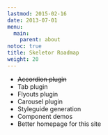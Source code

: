 ```yaml
---
lastmod: 2015-02-16
date: 2013-07-01
menu:
  main:
    parent: about
notoc: true
title: Skeletor Roadmap
weight: 20
---
```


* ~~Accordion plugin~~
* Tab plugin
* Flyouts plugin
* Carousel plugin
* Styleguide generation
* Component demos
* Better homepage for this site